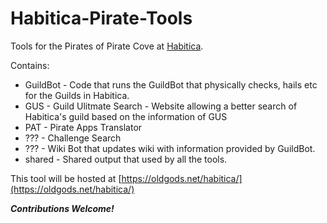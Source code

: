 # Habitica-Pirate-Tools
Tools for the Pirates of Pirate Cove at [Habitica](http://www.habitica.com).

Contains:

+ GuildBot - Code that runs the GuildBot that physically checks, hails etc for the Guilds in Habitica. 
+ GUS - Guild Ulitmate Search - Website allowing a better search of Habitica's guild based on the information of GUS
+ PAT - Pirate Apps Translator
+ ??? - Challenge Search 
+ ??? - Wiki Bot that updates wiki with information provided by GuildBot. 
+ shared - Shared output that used by all the tools. 

This tool will be hosted at [https://oldgods.net/habitica/](https://oldgods.net/habitica/)

***Contributions Welcome!***

